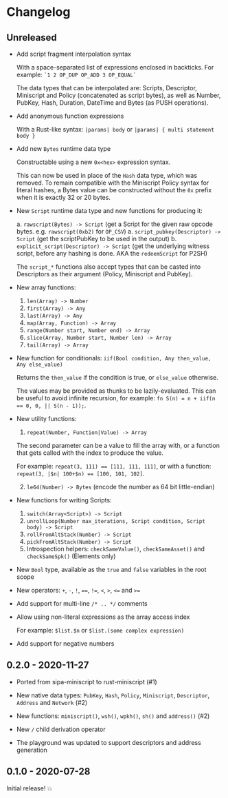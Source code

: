 # Changelog

## Unreleased

- Add script fragment interpolation syntax

  With a space-separated list of expressions enclosed in backticks. For example: ``` `1 2 OP_DUP OP_ADD 3 OP_EQUAL` ```

  The data types that can be interpolated are: Scripts, Descriptor, Miniscript and Policy (concatenated as script bytes), as well as Number, PubKey, Hash, Duration, DateTime and Bytes (as PUSH operations).

- Add anonymous function expressions

  With a Rust-like syntax: `|params| body` or `|params| { multi statement body }`

- Add new `Bytes` runtime data type

  Constructable using a new `0x<hex>` expression syntax.

  This can now be used in place of the `Hash` data type, which was removed.
  To remain compatible with the Miniscript Policy syntax for literal
  hashes, a Bytes value can be constructed without the `0x` prefix
  when it is exactly 32 or 20 bytes.

- New `Script` runtime data type and new functions for producing it:

  a. `rawscript(Bytes) -> Script` (get a Script for the given raw opcode bytes. e.g. `rawscript(0xb2)` for `OP_CSV`)
  a. `script_pubkey(Descriptor) -> Script` (get the scriptPubKey to be used in the output)
  b. `explicit_script(Descriptor) -> Script` (get the underlying witness script, before any hashing is done. AKA the `redeemScript` for P2SH)

  The `script_*` functions also accept types that can be casted into Descriptors as their argument (Policy, Miniscript and PubKey).

- New array functions:
  1. `len(Array) -> Number`
  2. `first(Array) -> Any`
  3. `last(Array) -> Any`
  4. `map(Array, Function) -> Array`
  5. `range(Number start, Number end) -> Array`
  6. `slice(Array, Number start, Number len) -> Array`
  7. `tail(Array) -> Array`

- New function for conditionals: `iif(Bool condition, Any then_value, Any else_value)`

  Returns the `then_value` if the condition is true, or `else_value` otherwise.

  The values may be provided as thunks to be lazily-evaluated. This can be useful to avoid infinite recursion, for example: `fn S(n) = n + iif(n == 0, 0, || S(n - 1));`.

- New utility functions:

  1. `repeat(Number, Function|Value) -> Array`

    The second parameter can be a value to fill the array with,
    or a function that gets called with the index to produce the value.

    For example: `repeat(3, 111) == [111, 111, 111]`, or with a function: `repeat(3, |$n| 100+$n) == [100, 101, 102]`.

  2. `le64(Number) -> Bytes` (encode the number as 64 bit little-endian)

- New functions for writing Scripts:

  1. `switch(Array<Script>) -> Script`
  2. `unrollLoop(Number max_iterations, Script condition, Script body) -> Script`
  3. `rollFromAltStack(Number) -> Script`
  4. `pickFromAltStack(Number) -> Script`
  4. Introspection helpers: `checkSameValue()`, `checkSameAsset()` and `checkSameSpk()` (Elements only)

- New `Bool` type, available as the `true` and `false` variables in the root scope

- New operators: `+`, `-`, `!`, `==`, `!=`, `<`, `>`, `<=` and `>=`

- Add support for multi-line `/* .. */` comments

- Allow using non-literal expressions as the array access index

  For example: `$list.$n` or `$list.(some complex expression)`

- Add support for negative numbers

## 0.2.0 - 2020-11-27

- Ported from sipa-miniscript to rust-miniscript (#1)

- New native data types: `PubKey`, `Hash`, `Policy`, `Miniscript`, `Descriptor`, `Address` and `Network` (#2)

- New functions: `miniscript()`, `wsh()`, `wpkh()`, `sh()` and `address()` (#2)

- New `/` child derivation operator

- The playground was updated to support descriptors and address generation

## 0.1.0 - 2020-07-28

Initial release! 💥
